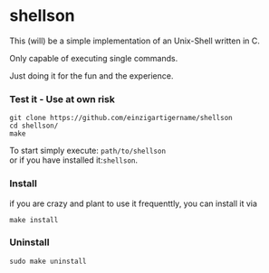 # shellson
This (will) be a simple implementation of an Unix-Shell written in C.

Only capable of executing single commands.

Just doing it for the fun and the experience.
### Test it - Use at own risk
```
git clone https://github.com/einzigartigername/shellson
cd shellson/
make
```
To start simply execute: `path/to/shellson`\
or if you have installed it:`shellson`.
### Install
if you are crazy and plant to use it frequenttly, you can install it via
```
make install
```

### Uninstall
```
sudo make uninstall
```
